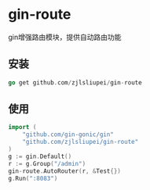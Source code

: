 # gin-route 
gin增强路由模块，提供自动路由功能
## 安装
```go
go get github.com/zjlsliupei/gin-route
```

## 使用
```go
import (
    "github.com/gin-gonic/gin"
    "github.com/zjlsliupei/gin-route"
)
g := gin.Default()
r := g.Group("/admin")
gin-route.AutoRouter(r, &Test{})
g.Run(":8083")

